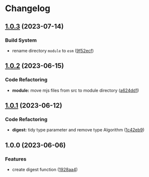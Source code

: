 # Changelog

## [1.0.3](https://github.com/encrypit/pepto/compare/v1.0.2...v1.0.3) (2023-07-14)


### Build System

* rename directory `module` to `esm` ([9f52ecf](https://github.com/encrypit/pepto/commit/9f52ecfaddcd8047ca7f6b11ee79d9155a39db1a))

## [1.0.2](https://github.com/encrypit/pepto/compare/v1.0.1...v1.0.2) (2023-06-15)


### Code Refactoring

* **module:** move mjs files from src to module directory ([a624dd1](https://github.com/encrypit/pepto/commit/a624dd1222e3641337ed3039029602e9bb033aa5))

## [1.0.1](https://github.com/encrypit/pepto/compare/v1.0.0...v1.0.1) (2023-06-12)


### Code Refactoring

* **digest:** tidy type parameter and remove type Algorithm ([1c42eb9](https://github.com/encrypit/pepto/commit/1c42eb97bb4cff315e7b98c1aaed534666f51f52))

## 1.0.0 (2023-06-06)


### Features

* create digest function ([1928aa4](https://github.com/encrypit/pepto/commit/1928aa485076e56478f82a797f1d2263738cc1ce))
